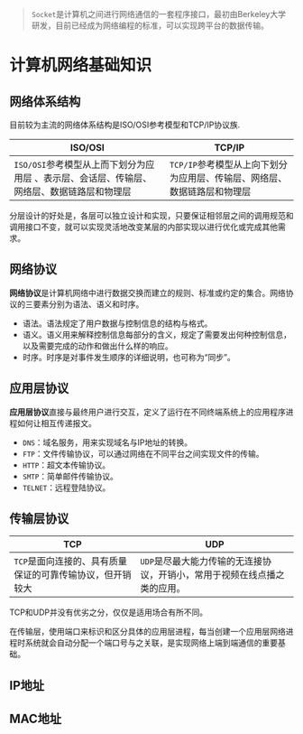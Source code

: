 > `Socket`是计算机之间进行网络通信的一套程序接口，最初由Berkeley大学研发，目前已经成为网络编程的标准，可以实现跨平台的数据传输。

# 计算机网络基础知识

## 网络体系结构

目前较为主流的网络体系结构是ISO/OSI参考模型和TCP/IP协议族.

| ISO/OSI                                                      | TCP/IP                                                       |
| ------------------------------------------------------------ | ------------------------------------------------------------ |
| `ISO/OSI`参考模型从上而下划分为应用层 、表示层、会话层、传输层、网络层、数据链路层和物理层 | `TCP/IP`参考模型从上向下划分为应用层、传输层、网络层、数据链路层和物理层 |

分层设计的好处是，各层可以独立设计和实现，只要保证相邻层之间的调用规范和调用接口不变，就可以实现灵活地改变某层的内部实现以进行优化或完成其他需求。

## 网络协议

**网络协议**是计算机网络中进行数据交换而建立的规则、标准或约定的集合。网络协议的三要素分别为语法、语义和时序。

- 语法。语法规定了用户数据与控制信息的结构与格式。
- 语义。语义用来解释控制信息每部分的含义，规定了需要发出何种控制信息，以及需要完成的动作和做出什么样的响应。
- 时序。时序是对事件发生顺序的详细说明，也可称为“同步”。

## 应用层协议

**应用层协议**直接与最终用户进行交互，定义了运行在不同终端系统上的应用程序进程如何让相互传递报文。

- `DNS`：域名服务，用来实现域名与IP地址的转换。
- `FTP`：文件传输协议，可以通过网络在不同平台之间实现文件的传输。
- `HTTP`：超文本传输协议。
- `SMTP`：简单邮件传输协议。
- `TELNET`：远程登陆协议。

## 传输层协议

| TCP                                                       | UDP                                                          |
| --------------------------------------------------------- | ------------------------------------------------------------ |
| `TCP`是面向连接的、具有质量保证的可靠传输协议，但开销较大 | `UDP`是尽最大能力传输的无连接协议，开销小，常用于视频在线点播之类的应用。 |

TCP和UDP并没有优劣之分，仅仅是适用场合有所不同。

在传输层，使用端口来标识和区分具体的应用层进程，每当创建一个应用层网络进程时系统就会自动分配一个端口号与之关联，是实现网络上端到端通信的重要基础。

## IP地址







## MAC地址




